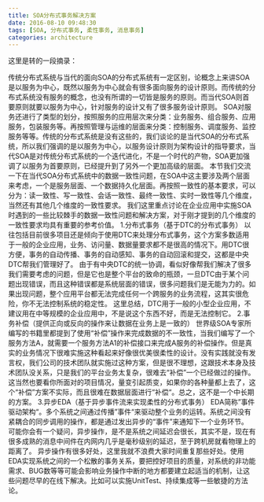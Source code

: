 ```yaml
---
title: SOA分布式事务解决方案
date: 2016-08-10 09:48:30
tags: [SOA, 分布式事务, 柔性事务, 消息事务]
categories: architecture
---
```


这里是转的一段摘录：


传统分布式系统与当代的面向SOA的分布式系统有一定区别，论概念上来讲SOA是以服务为中心，既然以服务为中心就会有很多面向服务的设计原则。而传统的分布式系统没有服务的概念，也没有所谓的一切皆是服务的原则。而当代SOA则首要原则就要以服务为中心，针对服务的设计又有了很多服务设计原则。
SOA对服务还进行了类型的划分，按照服务的应用层次来分类：业务服务、组合服务、应用服务，包装服务等。再按照管理与运维的层面来分类：控制服务、调度服务、监控服务等等。传统的分布式系统是没有这些的，我们谈论的是当代SOA的分布式系统，所以我们强调的是以服务为中心，以服务设计原则为架构设计的指导要求，当代SOA是对传统分布式系统的一个迭代进化，不是一个时代的产物，SOA更加强调了以服务为首要原则，已经提升到了另外一个更加高级的层面。
本节我们交流一下在当代SOA分布式系统中的数据一致性问题，在SOA中这主要涉及两个层面来考虑，一个是服务层面、一个数据持久化层面。再按照一致性的基本要求，可以分为：读一致性、写一致性、会话一致性、最终一致性、实时一致性等几个维度，当然还有其他几个维度的一致性要求。
我们这里重点讨论在企业应用中实施SOA时遇到的一些比较棘手的数据一致性问题和解决方案，对于刚才提到的几个维度的一致性要求均具有重要的参考价值。
1.分布式事务（基于DTC的分布式事务）
以往包括目前很多项目还是倾向于使用DTC来处理分布式事务，这个方案多数适用于一般的企业应用，业务、访问量、数据量要求都不是很高的情况下。用DTC很方便，事务的自动传播、事务的自动感知、事务的自动回滚和提交，这都是中央DTC帮我们管理好了。
由于有中央DTC的统一协调，看似好像帮我们解决了很多我们需要考虑的问题，但是它也是整个平台的致命的瓶颈，一旦DTC由于某个问题出现错误，而且这种错误都是系统层面的错误，很多问题我们是无能为力的。如果出现问题，整个应用平台都无法完成任何一个跨服务的业务流程，这其实很危险，你不无法控制系统的稳定性。
这里总结，DTC用于一般的小型企业应用，不建议用在中等规模的企业应用中，不是说这个东西不好，而是无法控制它。
2.事务补偿（提供正向或反向的操作来让数据在业务上是一致的）
世界级SOA专家所编写的书籍里都提到了使用“补偿”操作来完成数据的不一致性，当我们编写了一个服务方法A，就需要一个服务方法A1的补偿接口来完成A服务的补偿操作。但是真实的业务情况下很难实施这种看起来好像很优美很柔性的设计。没有实践就没有发言权，我们公司的技术团队就实施过这种方案，但是很不理想，这跟技术本身及技术团队没关系，只是我们的平台业务太复杂，很难去“补偿”一个已经做过的操作。
这当然也要看你所面对的项目情况，量变引起质变，如果你的各种量都上去了，这个“补偿”方案不实际，而且很难在数据层面进行“补偿“。总之，这不是一个中长期的方案。
3.异步EDA（基于异步事件流来实现柔性的分布式事务）
EDA简称”事件驱动架构“。多个系统之间通过传播”事件“来驱动整个业务的运转。系统之间没有紧耦合的同步调用的操作，都是通过发出异步的“事件”来通知下一个业务环节。
可能你会有一个疑问，异步操作，是不是系统之间延迟会很长，其实不是，现在有很多成熟的消息中间件在内网内几乎是毫秒级别的延迟，至于跨机房就看物理上的距离了。
异步操作有很多好处，这里我就不浪费大家时间重复那些好处。使用EDA实现系统之间的一个松散的事务关系，要把控好项目的质量，对系统的非功能需求、BUG数等等可能会影响业务操作中断的地方都要建立起适当的机制，让这些问题尽早的在线下解决。比如可以实施UnitTest、持续集成等一些敏捷的方法论。